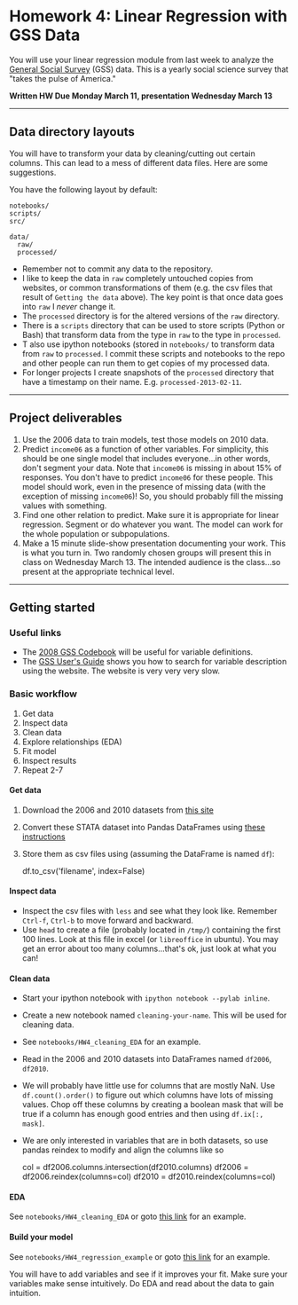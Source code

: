 Homework 4:  Linear Regression with GSS Data
============================================

You will use your linear regression module from last week to analyze the [General Social Survey](http://www3.norc.org/gss+website/) (GSS) data.  This is a yearly social science survey that "takes the pulse of America."

**Written HW Due Monday March 11, presentation Wednesday March 13**

---

Data directory layouts
----------------------

You will have to transform your data by cleaning/cutting out certain columns.  This can lead to a mess of different data files.  Here are some suggestions.

You have the following layout by default:

    notebooks/
    scripts/
    src/

    data/
      raw/
      processed/

* Remember not to commit any data to the repository.
* I like to keep the data in `raw` completely untouched copies from websites, or common transformations of them (e.g. the csv files that result of `Getting the data` above).  The key point is that once data goes into `raw` I *never* change it.
* The `processed` directory is for the altered versions of the `raw` directory.
* There is a `scripts` directory that can be used to store scripts (Python or Bash) that transform data from the type in `raw` to the type in `processed`.  
* T also use ipython notebooks (stored in `notebooks/` to transform data from `raw` to `processed`.  I commit these scripts and notebooks to the repo and other people can run them to get copies of my processed data.
* For longer projects I create snapshots of the `processed` directory that have a timestamp on their name.  E.g. `processed-2013-02-11`.

---

Project deliverables
--------------------

1. Use the 2006 data to train models, test those models on 2010 data.
2. Predict `income06` as a function of other variables.  For simplicity, this should be one single model that includes everyone...in other words, don't segment your data.  Note that `income06` is missing in about 15% of responses.  You don't have to predict `income06` for these people.  This model should work, even in the presence of missing data (with the exception of missing `income06`)!  So, you should probably fill the missing values with something.
3. Find one other relation to predict.  Make sure it is appropriate for linear regression.  Segment or do whatever you want.  The model can work for the whole population or subpopulations.
4. Make a 15 minute slide-show presentation documenting your work.  This is what you turn in.  Two randomly chosen groups will present this in class on Wednesday March 13.  The intended audience is the class...so present at the appropriate technical level.

---

Getting started
---------------

### Useful links

* The [2008 GSS Codebook](/misc/2008_GSS_Codebook.pdf) will be useful for variable definitions.
* The [GSS User's Guide](http://publicdata.norc.org/GSS/DOCUMENTS/OTHR/GSS_NESSTAR_Guide.pdf) shows you how to search for variable description using the website.  The website is very very very slow.


### Basic workflow

1. Get data
2. Inspect data
3. Clean data
4. Explore relationships (EDA)
5. Fit model
6. Inspect results
7. Repeat  2-7

#### Get data

1. Download the 2006 and 2010 datasets from [this site](http://www3.norc.org/GSS+Website/Download/STATA+v8.0+Format/)
2. Convert these STATA dataset into Pandas DataFrames using [these instructions](/Extras/2013/02/15/convert-stata/)
3. Store them as csv files using (assuming the DataFrame is named `df`):

    df.to_csv('filename', index=False)

#### Inspect data

* Inspect the csv files with `less` and see what they look like.  Remember `Ctrl-f`, `Ctrl-b` to move forward and backward.
* Use `head` to create a file (probably located in `/tmp/`) containing the first 100 lines.  Look at this file in excel (or `libreoffice` in ubuntu).  You may get an error about too many columns...that's ok, just look at what you can!

#### Clean data

* Start your ipython notebook with `ipython notebook --pylab inline`.  
* Create a new notebook named `cleaning-your-name`.  This will be used for cleaning data.
* See `notebooks/HW4_cleaning_EDA` for an example.
* Read in the 2006 and 2010 datasets into DataFrames named `df2006`, `df2010`.  
* We will probably have little use for columns that are mostly NaN.  Use `df.count().order()` to figure out which columns have lots of missing values.  Chop off these columns by creating a boolean mask that will be true if a column has enough good entries and then using `df.ix[:, mask]`.
* We are only interested in variables that are in both datasets, so use pandas reindex to modify and align the columns like so

    col = df2006.columns.intersection(df2010.columns)
    df2006 = df2006.reindex(columns=col)
    df2010 = df2010.reindex(columns=col)

#### EDA

See `notebooks/HW4_cleaning_EDA` or goto [this link](http://nbviewer.ipython.org/url/columbia-applied-data-science.github.com/misc/HW4_cleaning_EDA.ipynb) for an example.


#### Build your model

See `notebooks/HW4_regression_example` or goto [this link](http://nbviewer.ipython.org/url/columbia-applied-data-science.github.com/misc/HW4_regression_example.ipynb) for an example.

You will have to add variables and see if it improves your fit.  Make sure your variables make sense intuitively.  Do EDA and read about the data to gain intuition.
